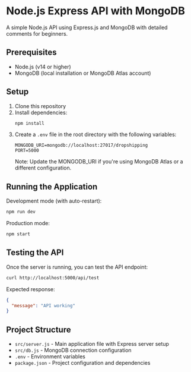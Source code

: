 # Node.js Express API with MongoDB

A simple Node.js API using Express.js and MongoDB with detailed comments for beginners.

## Prerequisites

- Node.js (v14 or higher)
- MongoDB (local installation or MongoDB Atlas account)

## Setup

1. Clone this repository
2. Install dependencies:
   ```bash
   npm install
   ```
3. Create a `.env` file in the root directory with the following variables:
   ```
   MONGODB_URI=mongodb://localhost:27017/dropshipping
   PORT=5000
   ```
   Note: Update the MONGODB_URI if you're using MongoDB Atlas or a different configuration.

## Running the Application

Development mode (with auto-restart):
```bash
npm run dev
```

Production mode:
```bash
npm start
```

## Testing the API

Once the server is running, you can test the API endpoint:

```bash
curl http://localhost:5000/api/test
```

Expected response:
```json
{
  "message": "API working"
}
```

## Project Structure

- `src/server.js` - Main application file with Express server setup
- `src/db.js` - MongoDB connection configuration
- `.env` - Environment variables
- `package.json` - Project configuration and dependencies 